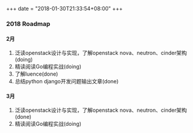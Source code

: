 +++
date = "2018-01-30T21:33:54+08:00"
+++

### 2018 Roadmap


#### 2月

1. 泛读openstack设计与实现，了解openstack nova、neutron、cinder架构(doing)
2. 精读阅读Go编程实战(doing)
3. 了解luence(done)
4. 总结python django开发问题输出文章(done)

#### 3月

1. 泛读openstack设计与实现，了解openstack nova、neutron、cinder架构(done)
2. 精读阅读Go编程实战(doing)
